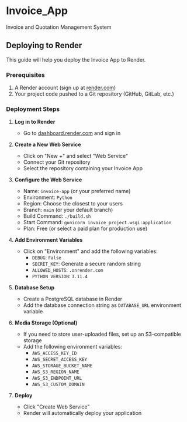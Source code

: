 # Invoice_App
Invoice and Quotation Management System

## Deploying to Render

This guide will help you deploy the Invoice App to Render.

### Prerequisites

1. A Render account (sign up at [render.com](https://render.com))
2. Your project code pushed to a Git repository (GitHub, GitLab, etc.)

### Deployment Steps

1. **Log in to Render**
   - Go to [dashboard.render.com](https://dashboard.render.com) and sign in

2. **Create a New Web Service**
   - Click on "New +" and select "Web Service"
   - Connect your Git repository
   - Select the repository containing your Invoice App

3. **Configure the Web Service**
   - Name: `invoice-app` (or your preferred name)
   - Environment: `Python`
   - Region: Choose the closest to your users
   - Branch: `main` (or your default branch)
   - Build Command: `./build.sh`
   - Start Command: `gunicorn invoice_project.wsgi:application`
   - Plan: Free (or select a paid plan for production use)

4. **Add Environment Variables**
   - Click on "Environment" and add the following variables:
     - `DEBUG`: `False`
     - `SECRET_KEY`: Generate a secure random string
     - `ALLOWED_HOSTS`: `.onrender.com`
     - `PYTHON_VERSION`: `3.11.4`

5. **Database Setup**
   - Create a PostgreSQL database in Render
   - Add the database connection string as `DATABASE_URL` environment variable

6. **Media Storage (Optional)**
   - If you need to store user-uploaded files, set up an S3-compatible storage
   - Add the following environment variables:
     - `AWS_ACCESS_KEY_ID`
     - `AWS_SECRET_ACCESS_KEY`
     - `AWS_STORAGE_BUCKET_NAME`
     - `AWS_S3_REGION_NAME`
     - `AWS_S3_ENDPOINT_URL`
     - `AWS_S3_CUSTOM_DOMAIN`

7. **Deploy**
   - Click "Create Web Service"
   - Render will automatically deploy your application
